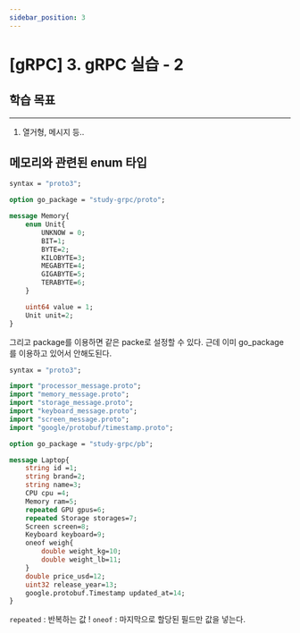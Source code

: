 ```yaml
---
sidebar_position: 3
---
```


# [gRPC] 3. gRPC 실습 - 2

## 학습 목표
---

1. 열거형, 메시지 등..



## 메모리와 관련된 enum 타입

```protobuf
syntax = "proto3";

option go_package = "study-grpc/proto";

message Memory{
    enum Unit{
        UNKNOW = 0;
        BIT=1;
        BYTE=2;
        KILOBYTE=3;
        MEGABYTE=4;
        GIGABYTE=5;
        TERABYTE=6;
    }

    uint64 value = 1;
    Unit unit=2;
}
```

그리고 package를 이용하면 같은 packe로 설정할 수 있다. 근데 이미 go_package를 이용하고 있어서 안해도된다.


```protobuf
syntax = "proto3";

import "processor_message.proto";
import "memory_message.proto";
import "storage_message.proto";
import "keyboard_message.proto";
import "screen_message.proto";
import "google/protobuf/timestamp.proto";

option go_package = "study-grpc/pb";

message Laptop{
    string id =1;
    string brand=2;
    string name=3;
    CPU cpu =4;
    Memory ram=5;
    repeated GPU gpus=6;
    repeated Storage storages=7;
    Screen screen=8;
    Keyboard keyboard=9;
    oneof weigh{
        double weight_kg=10;
        double weight_lb=11;
    }
    double price_usd=12;
    uint32 release_year=13;
    google.protobuf.Timestamp updated_at=14;
}
```

`repeated` : 반복하는 값 !
`oneof` : 마지막으로 할당된 필드만 값을 넣는다.
